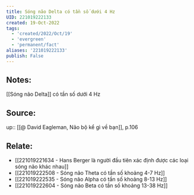 ```yaml
---
title: Sóng não Delta có tần số dưới 4 Hz
UID: 221019222133
created: 19-Oct-2022
tags:
  - 'created/2022/Oct/19'
  - 'evergreen'
  - 'permanent/fact'
aliases: '221019222133'
publish: False
---
```

## Notes:
[[Sóng não Delta]] có tần số dưới 4 Hz

## Source:
up:: [[@ David Eagleman, Não bộ kể gì về bạn]], p.106

## Relate:
- [[221019221634 - Hans Berger là người đầu tiên xác định được các loại sóng não khác nhau]]
- [[221019222508 - Sóng não Theta có tần số khoảng 4-7 Hz]]
- [[221019222535 - Sóng não Alpha có tần số khoảng 8-13 Hz]]
- [[221019222604 - Sóng não Beta có tần số khoảng 13-38 Hz]]